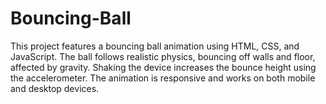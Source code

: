 # Bouncing-Ball
This project features a bouncing ball animation using HTML, CSS, and JavaScript. The ball follows realistic physics, bouncing off walls and floor, affected by gravity. Shaking the device increases the bounce height using the accelerometer. The animation is responsive and works on both mobile and desktop devices.
